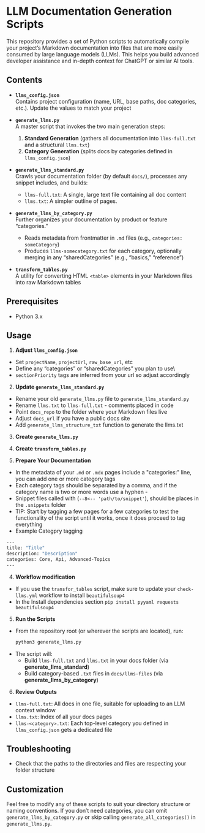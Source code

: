 # LLM Documentation Generation Scripts

This repository provides a set of Python scripts to automatically compile your project’s Markdown documentation into files that are more easily consumed by large language models (LLMs). This helps you build advanced developer assistance and in-depth context for ChatGPT or similar AI tools.

## Contents

- **`llms_config.json`**  
  Contains project configuration (name, URL, base paths, doc categories, etc.). Update the values to match your project

- **`generate_llms.py`**  
  A master script that invokes the two main generation steps:
  1. **Standard Generation** (gathers all documentation into `llms-full.txt` and a structural `llms.txt`)
  2. **Category Generation** (splits docs by categories defined in `llms_config.json`)

- **`generate_llms_standard.py`**  
  Crawls your documentation folder (by default `docs/`), processes any snippet includes, and builds:
  - `llms-full.txt`: A single, large text file containing all doc content
  - `llms.txt`: A simpler outline of pages.

- **`generate_llms_by_category.py`**  
  Further organizes your documentation by product or feature “categories.”  
  - Reads metadata from frontmatter in `.md` files (e.g., `categories: someCategory`)
  - Produces `llms-somecategory.txt` for each category, optionally merging in any “sharedCategories” (e.g., “basics,” “reference”)

- **`transform_tables.py`**  
  A utility for converting HTML `<table>` elements in your Markdown files into raw Markdown tables

## Prerequisites

- Python 3.x

## Usage

1. **Adjust `llms_config.json`**  
  - Set `projectName`, `projectUrl`, `raw_base_url`, etc
  - Define any “categories” or “sharedCategories” you plan to use\
  - `sectionPriority` tags are inferred from your url so adjust accordingly 

2. **Update `generate_llms_standard.py`**  
  - Rename your old `generate_llms.py` file to `generate_llms_standard.py`
  - Rename `llms.txt` to `llms-full.txt` - comments placed in code
  - Point `docs_repo` to the folder where your Markdown files live
  - Adjust `docs_url` if you have a public docs site
  - Add `generate_llms_structure_txt` function to generate the llms.txt

3. **Create `generate_llms.py`** 

4. **Create `transform_tables.py`** 

5. **Prepare Your Documentation**  
  - In the metadata of your `.md` or `.mdx` pages include a "categories:" line, you can add one or more category tags
  - Each category tags should be separated by a comma, and if the category name is two or more words use a hyphen - 
  - Snippet files called with (`--8<-- 'path/to/snippet'`), should be places in the `.snippets` folder
  - TIP: Start by tagging a few pages for a few categories to test the functionality of the script until it works, once it does proceed to tag everything
  - Example Categpry tagging 
  ```bash
  ---
  title: "Title"
  description: "Description"
  categories: Core, Api, Advanced-Topics
  ---
  ```

4. **Workflow modification**
  - If you use the `transfor_tables` script, make sure to update your `check-llms.yml` workflow to install `beautifulsoup4`
  - In the Install dependencies section `pip install pyyaml requests beautifulsoup4`

5. **Run the Scripts**  
  - From the repository root (or wherever the scripts are located), run:
    ```bash
    python3 generate_llms.py
    ```
  - The script will:
    - Build `llms-full.txt` and `llms.txt` in your docs folder (via **generate_llms_standard**)
    - Build category-based `.txt` files in `docs/llms-files` (via **generate_llms_by_category**)

6. **Review Outputs**  
  - `llms-full.txt`: All docs in one file, suitable for uploading to an LLM context window 
  - `llms.txt`: Index of all your docs pages
  - `llms-<category>.txt`: Each top-level category you defined in `llms_config.json` gets a dedicated file

## Troubleshooting

- Check that the paths to the directories and files are respecting your folder structure

## Customization

Feel free to modify any of these scripts to suit your directory structure or naming conventions. If you don’t need categories, you can omit `generate_llms_by_category.py` or skip calling `generate_all_categories()` in `generate_llms.py`.

